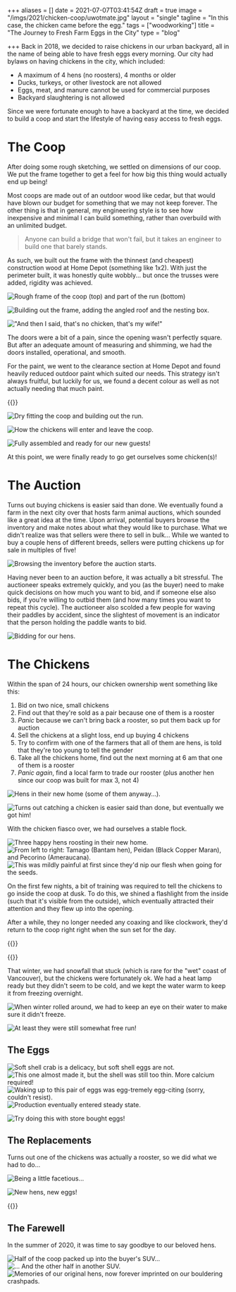 +++
aliases = []
date = 2021-07-07T03:41:54Z
draft = true
image = "/imgs/2021/chicken-coop/uwotmate.jpg"
layout = "single"
tagline = "In this case, the chicken came before the egg."
tags = ["woodworking"]
title = "The Journey to Fresh Farm Eggs in the City"
type = "blog"

+++
Back in 2018, we decided to raise chickens in our urban backyard, all in the name of being able to have fresh eggs every morning.  Our city had bylaws on having chickens in the city, which included:

* A maximum of 4 hens (no roosters), 4 months or older
* Ducks, turkeys, or other livestock are not allowed
* Eggs, meat, and manure cannot be used for commercial purposes
* Backyard slaughtering is not allowed

Since we were fortunate enough to have a backyard at the time, we decided to build a coop and start the lifestyle of having easy access to fresh eggs.

# The Coop

After doing some rough sketching, we settled on dimensions of our coop. We put the frame together to get a feel for how big this thing would actually end up being!

Most coops are made out of an outdoor wood like cedar, but that would have blown our budget for something that we may not keep forever. The other thing is that in general, my engineering style is to see how inexpensive and minimal I can build something, rather than overbuild with an unlimited budget.

> Anyone can build a bridge that won't fail, but it takes an engineer to build one that barely stands.

As such, we built out the frame with the thinnest (and cheapest) construction wood at Home Depot (something like 1x2). With just the perimeter built, it was honestly quite wobbly... but once the trusses were added, rigidity was achieved.

![Rough frame of the coop (top) and part of the run (bottom)](/imgs/2021/chicken-coop/build1.jpg)

![Building out the frame, adding the angled roof and the nesting box.](/imgs/2021/chicken-coop/build2.jpg)

!["And then I said, that's no chicken, that's my wife!"](/imgs/2021/chicken-coop/build6.jpg)

The doors were a bit of a pain, since the opening wasn't perfectly square. But after an adequate amount of measuring and shimming, we had the doors installed, operational, and smooth.

For the paint, we went to the clearance section at Home Depot and found heavily reduced outdoor paint which suited our needs. This strategy isn't always fruitful, but luckily for us, we found a decent colour as well as not actually needing that much paint.

{{<loop-vid caption="Sturdy enough for me, sturdy enough for chickens." src="/imgs/2021/chicken-coop/coopdoor.mp4">}}

![Dry fitting the coop and building out the run.](/imgs/2021/chicken-coop/build4.jpg)

![How the chickens will enter and leave the coop.](/imgs/2021/chicken-coop/build5.jpg)

![Fully assembled and ready for our new guests!](/imgs/2021/chicken-coop/coop.jpg)

At this point, we were finally ready to go get ourselves some chicken(s)!

# The Auction

Turns out buying chickens is easier said than done. We eventually found a farm in the next city over that hosts farm animal auctions, which sounded like a great idea at the time. Upon arrival, potential buyers browse the inventory and make notes about what they would like to purchase. What we didn't realize was that sellers were there to sell in bulk... While we wanted to buy a couple hens of different breeds, sellers were putting chickens up for sale in multiples of five!

![Browsing the inventory before the auction starts.](/imgs/2021/chicken-coop/auction1.jpg)

Having never been to an auction before, it was actually a bit stressful. The auctioneer speaks extremely quickly, and you (as the buyer) need to make quick decisions on how much you want to bid, and if someone else also bids, if you're willing to outbid them (and how many times you want to repeat this cycle). The auctioneer also scolded a few people for waving their paddles by accident, since the slightest of movement is an indicator that the person holding the paddle wants to bid.

![Bidding for our hens.](/imgs/2021/chicken-coop/auction2.jpg)

# The Chickens

Within the span of 24 hours, our chicken ownership went something like this:

1. Bid on two nice, small chickens
2. Find out that they're sold as a pair because one of them is a rooster
3. _Panic_ because we can't bring back a rooster, so put them back up for auction
4. Sell the chickens at a slight loss, end up buying 4 chickens
5. Try to confirm with one of the farmers that all of them are hens, is told that they're too young to tell the gender
6. Take all the chickens home, find out the next morning at 6 am that one of them is a rooster
7. _Panic again_, find a local farm to trade our rooster (plus another hen since our coop was built for max 3, not 4)

![Hens in their new home (some of them anyway...).](/imgs/2021/chicken-coop/chickens5.jpg)

![Turns out catching a chicken is easier said than done, but eventually we got him!](/imgs/2021/chicken-coop/rooster.jpg)

With the chicken fiasco over, we had ourselves a stable flock.

![Three happy hens roosting in their new home.](/imgs/2021/chicken-coop/chickens1.jpg)
![From left to right: Tamago (Bantam hen), Peidan (Black Copper Maran), and Pecorino (Ameraucana).](/imgs/2021/chicken-coop/chickens2.jpg)
![This was mildly painful at first since they'd nip our flesh when going for the seeds.](/imgs/2021/chicken-coop/feeding.jpg)

On the first few nights, a bit of training was required to tell the chickens to go inside the coop at dusk. To do this, we shined a flashlight from the inside (such that it's visible from the outside), which eventually attracted their attention and they flew up into the opening.

After a while, they no longer needed any coaxing and like clockwork, they'd return to the coop right right when the sun set for the day.

{{<loop-vid caption="Hens entering the coop at sunset..." src="/imgs/2021/chicken-coop/chicken-night.mp4">}}

{{<loop-vid caption="... And exiting at sunrise." src="/imgs/2021/chicken-coop/chicken-morning.mp4">}}

That winter, we had snowfall that stuck (which is rare for the "wet" coast of Vancouver), but the chickens were fortunately ok. We had a heat lamp ready but they didn't seem to be cold, and we kept the water warm to keep it from freezing overnight.

![When winter rolled around, we had to keep an eye on their water to make sure it didn't freeze.](/imgs/2021/chicken-coop/winter1.jpg)

![At least they were still somewhat free run!](/imgs/2021/chicken-coop/winter2.jpg)

## The Eggs

![Soft shell crab is a delicacy, but soft shell eggs are not.](/imgs/2021/chicken-coop/eggerror1.jpg)
![This one almost made it, but the shell was still too thin. More calcium required!](/imgs/2021/chicken-coop/eggerror2.jpg)
![Waking up to this pair of eggs was egg-tremely egg-citing (sorry, couldn't resist).](/imgs/2021/chicken-coop/eggs1.jpg)
![Production eventually entered steady state.](/imgs/2021/chicken-coop/eggs3.jpg)

![Try doing this with store bought eggs!](/imgs/tamago-gakegohan.JPG)

## The Replacements

Turns out one of the chickens was actually a rooster, so we did what we had to do...

![Being a little facetious...](/imgs/2021/chicken-coop/bbq.jpg)

![New hens, new eggs!](/imgs/2021/chicken-coop/chickens3.jpg)

{{<loop-vid caption="Our puppy was very inquisitive about our new chickens." src="/imgs/2021/chicken-coop/chicken-dog.mp4">}}

## The Farewell

In the summer of 2020, it was time to say goodbye to our beloved hens.

![Half of the coop packed up into the buyer's SUV...](/imgs/2021/chicken-coop/goodbye1.jpg)
![... And the other half in another SUV.](/imgs/2021/chicken-coop/goodbye2.jpg)
![Memories of our original hens, now forever imprinted on our bouldering crashpads.](/imgs/2021/chicken-coop/crashpad.jpg)